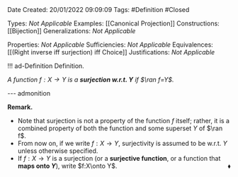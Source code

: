 <br />
<br />

Date Created: 20/01/2022 09:09:09
Tags: #Definition #Closed 

Types: _Not Applicable_
Examples: [[Canonical Projection]]
Constructions: [[Bijection]]
Generalizations: _Not Applicable_

Properties: _Not Applicable_
Sufficiencies: _Not Applicable_
Equivalences: [[(Right inverse iff surjection) iff Choice]]
Justifications: _Not Applicable_

!!! ad-Definition Definition.

_A function $f:X\to Y$ is a **surjection w.r.t. $Y$** if $\ran f=Y$._

--- admonition

**Remark.**
* Note that surjection is not a property of the function $f$ itself; rather, it is a combined property of both the function and some superset $Y$ of $\ran f$.
* From now on, if we write $f:X\to Y$, surjectivity is assumed to be w.r.t. $Y$ unless otherwise specified.
* If $f:X\to Y$ is a surjection (or a **surjective function**, or a function that **maps onto $Y$**), write $f:X\onto Y$.<span style="float:right;">$\blacklozenge$</span>
